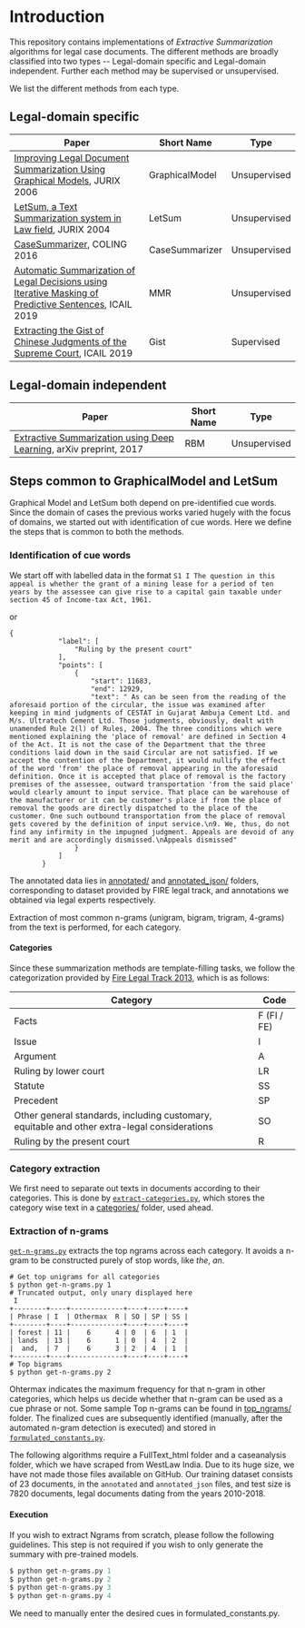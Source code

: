 # Introduction

This repository contains implementations of *Extractive Summarization*  algorithms for legal case documents.
The different methods are broadly classified into two types -- Legal-domain specific and Legal-domain independent.
Further each method may be supervised or unsupervised.

We list the different methods from each type. 

## Legal-domain specific

| Paper  | Short Name | Type| 
| ------------- | ------------- |------------- |
| [Improving Legal Document Summarization Using Graphical Models](https://www.cse.iitm.ac.in/~ravi/papers/Saravanan_jurix_06.pdf), JURIX 2006  | GraphicalModel  | Unsupervised |
| [LetSum, a Text Summarization system in Law field](http://rali.iro.umontreal.ca/rali/?q=en/node/673), JURIX 2004  | LetSum  | Unsupervised |
|[CaseSummarizer](http://www.aclweb.org/anthology/C16-2054), COLING 2016 | CaseSummarizer | Unsupervised |
|[Automatic Summarization of Legal Decisions using Iterative Masking of Predictive Sentences](https://dl.acm.org/doi/10.1145/3322640.3326728), ICAIL 2019 | MMR | Unsupervised |
|[Extracting the Gist of Chinese Judgments of the Supreme Court](https://dl.acm.org/doi/10.1145/3322640.3326715), ICAIL 2019 | Gist | Supervised |



## Legal-domain independent
| Paper  | Short Name | Type| 
| ------------- | ------------- |------------- |
|[Extractive Summarization using Deep Learning](https://arxiv.org/pdf/1708.04439.pdf), arXiv preprint, 2017 | RBM | Unsupervised |


## Steps common to GraphicalModel and LetSum

Graphical Model and LetSum both depend on pre-identified cue words.
Since the domain of cases the previous works varied hugely with the focus of domains, we started out with identification of cue words. Here we define the steps that is common to both the methods.

### Identification of cue words

We start off with labelled data in the format
`S1 I The question in this appeal is whether the grant of a mining lease for a period of ten years by the assessee can give rise to a capital gain taxable under section 45 of Income-tax Act, 1961.`

or 
```
{
            "label": [
                "Ruling by the present court"
            ],
            "points": [
                {
                    "start": 11683,
                    "end": 12929,
                    "text": " As can be seen from the reading of the aforesaid portion of the circular, the issue was examined after keeping in mind judgments of CESTAT in Gujarat Ambuja Cement Ltd. and M/s. Ultratech Cement Ltd. Those judgments, obviously, dealt with unamended Rule 2(l) of Rules, 2004. The three conditions which were mentioned explaining the 'place of removal' are defined in Section 4 of the Act. It is not the case of the Department that the three conditions laid down in the said Circular are not satisfied. If we accept the contention of the Department, it would nullify the effect of the word 'from' the place of removal appearing in the aforesaid definition. Once it is accepted that place of removal is the factory premises of the assessee, outward transportation 'from the said place' would clearly amount to input service. That place can be warehouse of the manufacturer or it can be customer's place if from the place of removal the goods are directly dispatched to the place of the customer. One such outbound transportation from the place of removal gets covered by the definition of input service.\n9. We, thus, do not find any infirmity in the impugned judgment. Appeals are devoid of any merit and are accordingly dismissed.\nAppeals dismissed"
                }
            ]
        }
```

The annotated data lies in [annotated/](annotated/) and [annotated_json/](annotated_json/) folders, corresponding to dataset provided by FIRE legal track, and annotations we obtained via legal experts respectively.

Extraction of most common n-grams (unigram, bigram, trigram, 4-grams) from the text is performed, for each category.

#### Categories

Since these summarization methods are template-filling tasks, we follow the categorization provided by [Fire Legal Track 2013](https://www.isical.ac.in/~fire/2013/legal.html), which is as follows:

| Category | Code |
| --- | --- |
| Facts | F (FI / FE) |
| Issue | I | 
| Argument | A |
| Ruling by lower court | LR |
| Statute | SS |
| Precedent | SP |
| Other general standards, including customary, equitable and other extra-legal considerations | SO |
| Ruling by the present court | R |


### Category extraction 

We first need to separate out texts in documents according to their categories. This is done by [`extract-categories.py`](extract-categories.py), which stores the category wise text in a [categories/](categories/) folder, used ahead.

### Extraction of n-grams

[`get-n-grams.py`](get-n-grams.py) extracts the top ngrams across each category. It avoids a n-gram to be constructed purely of stop words, like *the*, *an*.

```
# Get top unigrams for all categories
$ python get-n-grams.py 1
# Truncated output, only unary displayed here
 I
+--------+----+-------------+----+----+----+
| Phrase | I  | Othermax  R | SO | SP | SS |
+--------+----+-------------+----+----+----+
| forest | 11 |    6      4 | 0  | 6  | 1  |
| lands  | 13 |    6      1 | 0  | 4  | 2  |
|  and,  | 7  |    6      3 | 2  | 4  | 1  |
+--------+----+-------------+----+----+----+
# Top bigrams
$ python get-n-grams.py 2
```

Ohtermax indicates the maximum frequency for that n-gram in other categories, which helps us decide whether that n-gram can be used as a cue phrase or not. Some sample Top n-grams can be found in [top_ngrams/](top_ngrams/) folder. The finalized cues are subsequently identified (manually, after the automated n-gram detection is executed) and stored in [`formulated_constants.py`](formulated_constants.py).

The following algorithms require a FullText_html folder and a caseanalysis folder, which we have scraped from WestLaw India. Due to its huge size, we have not made those files available on GitHub. Our training dataset consists of 23 documents, in the `annotated` and `annotated_json` files, and test size is 7820 documents, legal documents dating from the years 2010-2018.

#### Execution

If you wish to extract Ngrams from scratch, please follow the following guidelines. This step is not required if you wish to only generate the summary with pre-trained models.
```py
$ python get-n-grams.py 1
$ python get-n-grams.py 2
$ python get-n-grams.py 3
$ python get-n-grams.py 4
```

We need to manually enter the desired cues in formulated_constants.py.

